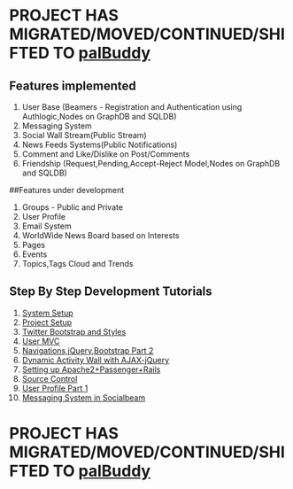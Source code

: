 # PROJECT HAS MIGRATED/MOVED/CONTINUED/SHIFTED TO [palBuddy](https://github.com/raycoding/palbuddy)


## Features implemented
1. User Base (Beamers - Registration and Authentication using Authlogic,Nodes on GraphDB and SQLDB)
2. Messaging System
3. Social Wall Stream(Public Stream)
4. News Feeds Systems(Public Notifications)
5. Comment and Like/Dislike on Post/Comments
6. Friendship (Request,Pending,Accept-Reject Model,Nodes on GraphDB and SQLDB) 

##Features under development
1. Groups - Public and Private
2. User Profile
3. Email System
4. WorldWide News Board based on Interests
5. Pages
6. Events
7. Topics,Tags Cloud and Trends

## Step By Step Development Tutorials
1. [System Setup](http://raycoding.net/2012/10/17/creating-social-network-on-ruby-on-rails-day-1/)
2. [Project Setup](http://raycoding.net/2012/10/26/creating-social-network-on-ruby-on-rails-day-2/)
3. [Twitter Bootstrap and Styles](http://raycoding.net/2012/10/26/creating-social-network-on-ruby-on-rails-day-3-adding-navigations-and-stylesheets/)
4. [User MVC](http://raycoding.net/2012/10/29/creating-social-network-on-ruby-on-rails-day-4-socialbeams-user-mvc/)
5. [Navigations,jQuery,Bootstrap Part 2](http://raycoding.net/2012/10/30/creating-social-network-on-ruby-on-rails-day-5-navigationstwitter-bootstrap-stylesjquery-part-2/)
6. [Dynamic Activity Wall with AJAX-jQuery](http://raycoding.net/2012/11/01/creating-social-network-on-ruby-on-rails-day-6-dynamic-facebook-like-wall-with-rails-ajax-jquery/)
7. [Setting up Apache2+Passenger+Rails](http://raycoding.net/2012/12/22/creating-social-network-on-ruby-on-rails-day-7-setting-up-rails-apache-with-passenger/)
8. [Source Control](http://raycoding.net/2012/12/22/creating-social-network-on-ruby-on-rails-day-8-source-control-on-git/)
9. [User Profile Part 1](http://raycoding.net/2012/12/28/creating-social-network-on-ruby-on-rails-day-9-creating-user-profile-part-1/)
10. [Messaging System in Socialbeam](http://raycoding.net/2013/01/05/creating-social-network-on-ruby-on-rails-day-10-creating-messaging-system-init/)

# PROJECT HAS MIGRATED/MOVED/CONTINUED/SHIFTED TO [palBuddy](https://github.com/raycoding/palbuddy)
